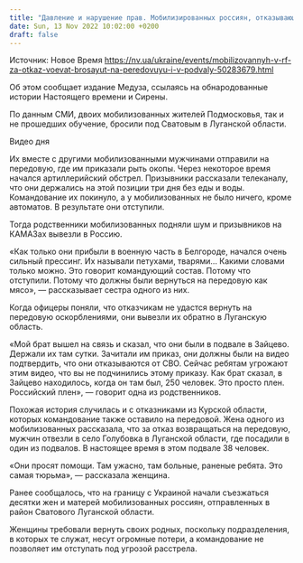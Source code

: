 ```yaml
---
title: "Давление и нарушение прав. Мобилизированных россиян, отказывающихся воевать, бросают на передовую и закрывают в подвалах"
date: Sun, 13 Nov 2022 10:02:00 +0200
draft: false
---
```

Источник: Новое Время https://nv.ua/ukraine/events/mobilizovannyh-v-rf-za-otkaz-voevat-brosayut-na-peredovuyu-i-v-podvaly-50283679.html


Об этом сообщает издание Медуза, ссылаясь на обнародованные истории Настоящего времени и Сирены.

По данным СМИ, двоих мобилизованных жителей Подмосковья, так и не прошедших обучение, бросили под Сватовым в Луганской области.

 Видео дня   

Их вместе с другими мобилизованными мужчинами отправили на передовую, где им приказали рыть окопы. Через некоторое время начался артиллерийский обстрел. Призывники рассказали телеканалу, что они держались на этой позиции три дня без еды и воды. Командование их покинуло, а у мобилизованных не было ничего, кроме автоматов. В результате они отступили.

Тогда родственники мобилизованных подняли шум и призывников на КАМАЗах вывезли в Россию.

«Как только они прибыли в военную часть в Белгороде, начался очень сильный прессинг. Их называли петухами, тварями… Какими словами только можно. Это говорит командующий состав. Потому что отступили. Потому что должны были вернуться на передовую как мясо», — рассказывает сестра одного из них.

Когда офицеры поняли, что отказчикам не удастся вернуть на передовую оскорблениями, они вывезли их обратно в Луганскую область.

«Мой брат вышел на связь и сказал, что они были в подвале в Зайцево. Держали их там сутки. Зачитали им приказ, они должны были на видео подтвердить, что они отказываются от СВО. Сейчас ребятам угрожают этим видео, что вы не подчинились этому приказу. Как брат сказал, в Зайцево находилось, когда он там был, 250 человек. Это просто плен. Российский плен», — говорит одна из родственников.

Похожая история случилась и с отказниками из Курской области, которых командование также оставило на передовой. Жена одного из мобилизованных рассказала, что за отказ возвращаться на передовую, мужчин отвезли в село Голубовка в Луганской области, где посадили в один из подвалов. В настоящее время в этом подвале 38 человек.

«Они просят помощи. Там ужасно, там больные, раненые ребята. Это самая тюрьма», — рассказала женщина.

Ранее сообщалось, что на границу с Украиной начали съезжаться десятки жен и матерей мобилизованных россиян, отправленных в район Сватового Луганской области.

Женщины требовали вернуть своих родных, поскольку подразделения, в которых те служат, несут огромные потери, а командование не позволяет им отступать под угрозой расстрела.
